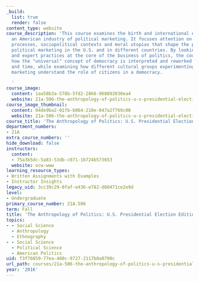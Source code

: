```yaml
---
_build:
  list: true
  render: false
content_type: website
course_description: 'This course examines the birth and international expansion of
  an American industry of political marketing. It focuses attention on the cultural
  processes, sociopolitical contexts and moral utopias that shape the practice of
  political marketing in the U.S. and in different countries. By looking at the debates
  and expert practices at the core of the business of politics, the course explores
  how the "universal" concept of democracy is interpreted and reworked through space
  and time, while examining how different cultural groups experimenting with political
  marketing understand the role of citizens in a democracy.

  '
course_image:
  content: 1aa58b3a-578b-5fd2-2866-968892030ea4
  website: 21a-506-the-anthropology-of-politics-u-s-presidential-election-edition-fall-2016
course_image_thumbnail:
  content: 04de9ba2-01fb-b064-210e-047a2f769c00
  website: 21a-506-the-anthropology-of-politics-u-s-presidential-election-edition-fall-2016
course_title: 'The Anthropology of Politics: U.S. Presidential Election Edition'
department_numbers:
- 21A
extra_course_numbers: ''
hide_download: false
instructors:
  content:
  - 75a3b5dc-5a83-53db-c071-1b724b573653
  website: ocw-www
learning_resource_types:
- Written Assignments with Examples
- Instructor Insights
legacy_uid: 3cc39c29-0faf-e436-e782-d60471ce2e9d
level:
- Undergraduate
primary_course_number: 21A.506
term: Fall
title: 'The Anthropology of Politics: U.S. Presidential Election Edition'
topics:
- - Social Science
  - Anthropology
  - Ethnography
- - Social Science
  - Political Science
  - American Politics
uid: f3f76859-77ea-460c-9727-2117b8a0790c
url_path: courses/21a-506-the-anthropology-of-politics-u-s-presidential-election-edition-fall-2016
year: '2016'
---
```


